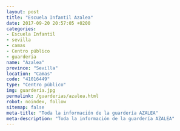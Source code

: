 ```yaml
---
layout: post
title: "Escuela Infantil Azalea"
date: 2017-09-20 20:57:05 +0200
categories:
- Escuela Infantil
- sevilla
- camas
- Centro público
- guarderia
name: "Azalea"
province: "Sevilla"
location: "Camas"
code: "41016449"
type: "Centro público"
img: guarderia.jpg
permalink: /guarderias/azalea.html
robot: noindex, follow
sitemap: false
meta-title: "Toda la información de la guardería AZALEA"
meta-description: "Toda la información de la guardería AZALEA"
---
```

